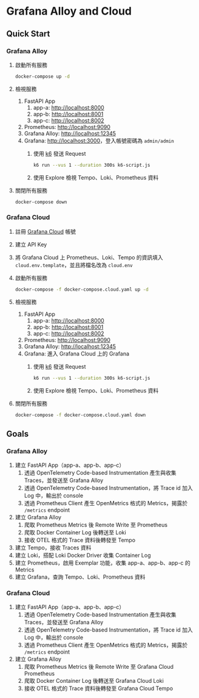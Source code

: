 # Grafana Alloy and Cloud

## Quick Start

### Grafana Alloy

1. 啟動所有服務

    ```bash
    docker-compose up -d
    ```

2. 檢視服務
   1. FastAPI App
      1. app-a: [http://localhost:8000](http://localhost:8000)
      2. app-b: [http://localhost:8001](http://localhost:8001)
      3. app-c: [http://localhost:8002](http://localhost:8002)
   2. Prometheus: [http://localhost:9090](http://localhost:9090)
   3. Grafana Alloy: [http://localhost:12345](http://localhost:12345)
   4. Grafana: [http://localhost:3000](http://localhost:3000)，登入帳號密碼為 `admin/admin`
      1. 使用 [k6](https://k6.io/) 發送 Request

            ```bash
            k6 run --vus 1 --duration 300s k6-script.js
            ```

      2. 使用 Explore 檢視 Tempo、Loki、Prometheus 資料
3. 關閉所有服務

    ```bash
    docker-compose down
    ```

### Grafana Cloud

1. 註冊 [Grafana Cloud](https://grafana.com/auth/sign-up) 帳號
2. 建立 API Key
3. 將 Grafana Cloud 上 Prometheus、Loki、Tempo 的資訊填入 `cloud.env.template`，並且將檔名改為 `cloud.env`
4. 啟動所有服務

    ```bash
    docker-compose -f docker-compose.cloud.yaml up -d
    ```

5. 檢視服務
   1. FastAPI App
      1. app-a: [http://localhost:8000](http://localhost:8000)
      2. app-b: [http://localhost:8001](http://localhost:8001)
      3. app-c: [http://localhost:8002](http://localhost:8002)
   2. Prometheus: [http://localhost:9090](http://localhost:9090)
   3. Grafana Alloy: [http://localhost:12345](http://localhost:12345)
   4. Grafana: 進入 Grafana Cloud 上的 Grafana
      1. 使用 [k6](https://k6.io/) 發送 Request

            ```bash
            k6 run --vus 1 --duration 300s k6-script.js
            ```

      2. 使用 Explore 檢視 Tempo、Loki、Prometheus 資料
6. 關閉所有服務

    ```bash
    docker-compose -f docker-compose.cloud.yaml down
    ```

## Goals

### Grafana Alloy

1. 建立 FastAPI App（app-a、app-b、app-c）
   1. 透過 OpenTelemetry Code-based Instrumentation 產生與收集 Traces，並發送至 Grafana Alloy
   2. 透過 OpenTelemetry Code-based Instrumentation，將 Trace id 加入 Log 中，輸出於 console
   3. 透過 Prometheus Client 產生 OpenMetrics 格式的 Metrics，揭露於 `/metrics` endpoint
2. 建立 Grafana Alloy
   1. 爬取 Prometheus Metrics 後 Remote Write 至 Prometheus
   2. 爬取 Docker Container Log 後轉送至 Loki
   3. 接收 OTEL 格式的 Trace 資料後轉發至 Tempo
3. 建立 Tempo，接收 Traces 資料
4. 建立 Loki，搭配 Loki Docker Driver 收集 Container Log
5. 建立 Prometheus，啟用 Exemplar 功能，收集 app-a、app-b、app-c 的 Metrics
6. 建立 Grafana，查詢 Tempo、Loki、Prometheus 資料

### Grafana Cloud

1. 建立 FastAPI App（app-a、app-b、app-c）
   1. 透過 OpenTelemetry Code-based Instrumentation 產生與收集 Traces，並發送至 Grafana Alloy
   2. 透過 OpenTelemetry Code-based Instrumentation，將 Trace id 加入 Log 中，輸出於 console
   3. 透過 Prometheus Client 產生 OpenMetrics 格式的 Metrics，揭露於 `/metrics` endpoint
2. 建立 Grafana Alloy
   1. 爬取 Prometheus Metrics 後 Remote Write 至 Grafana Cloud Prometheus
   2. 爬取 Docker Container Log 後轉送至 Grafana Cloud Loki
   3. 接收 OTEL 格式的 Trace 資料後轉發至 Grafana Cloud Tempo
